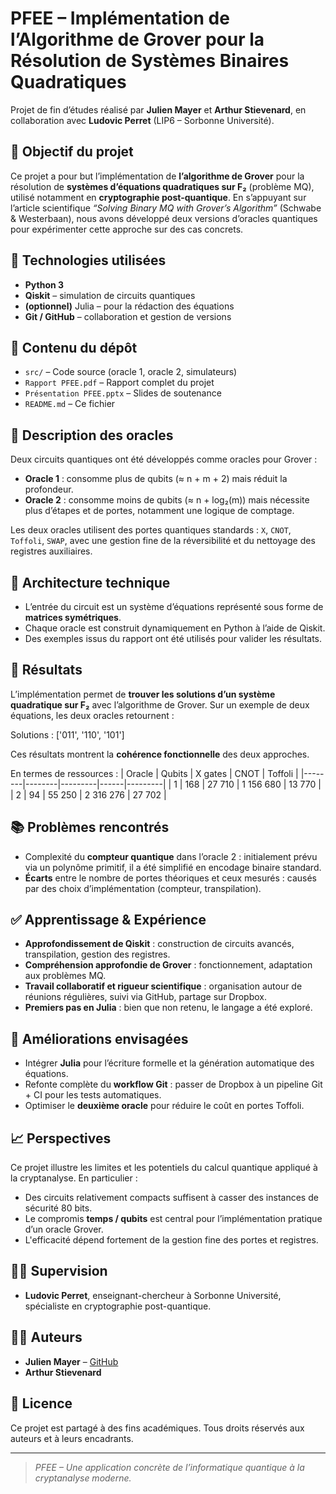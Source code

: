 # PFEE – Implémentation de l’Algorithme de Grover pour la Résolution de Systèmes Binaires Quadratiques

Projet de fin d’études réalisé par **Julien Mayer** et **Arthur Stievenard**, en collaboration avec **Ludovic Perret** (LIP6 – Sorbonne Université).

## 🧠 Objectif du projet

Ce projet a pour but l’implémentation de **l’algorithme de Grover** pour la résolution de **systèmes d’équations quadratiques sur F₂** (problème MQ), utilisé notamment en **cryptographie post-quantique**. En s’appuyant sur l’article scientifique _“Solving Binary MQ with Grover’s Algorithm”_ (Schwabe & Westerbaan), nous avons développé deux versions d’oracles quantiques pour expérimenter cette approche sur des cas concrets.

## 🧪 Technologies utilisées

- **Python 3**
- **Qiskit** – simulation de circuits quantiques
- **(optionnel)** Julia – pour la rédaction des équations
- **Git / GitHub** – collaboration et gestion de versions

## 📂 Contenu du dépôt

- `src/` – Code source (oracle 1, oracle 2, simulateurs)
- `Rapport PFEE.pdf` – Rapport complet du projet
- `Présentation PFEE.pptx` – Slides de soutenance
- `README.md` – Ce fichier

## 🧩 Description des oracles

Deux circuits quantiques ont été développés comme oracles pour Grover :

- **Oracle 1** : consomme plus de qubits (≈ n + m + 2) mais réduit la profondeur.
- **Oracle 2** : consomme moins de qubits (≈ n + log₂(m)) mais nécessite plus d’étapes et de portes, notamment une logique de comptage.

Les deux oracles utilisent des portes quantiques standards : `X`, `CNOT`, `Toffoli`, `SWAP`, avec une gestion fine de la réversibilité et du nettoyage des registres auxiliaires.

## 🧱 Architecture technique

- L’entrée du circuit est un système d’équations représenté sous forme de **matrices symétriques**.
- Chaque oracle est construit dynamiquement en Python à l’aide de Qiskit.
- Des exemples issus du rapport ont été utilisés pour valider les résultats.

## 🧪 Résultats

L’implémentation permet de **trouver les solutions d’un système quadratique sur F₂** avec l’algorithme de Grover. Sur un exemple de deux équations, les deux oracles retournent :

Solutions : ['011', '110', '101']


Ces résultats montrent la **cohérence fonctionnelle** des deux approches.

En termes de ressources :
| Oracle | Qubits | X gates | CNOT | Toffoli |
|--------|--------|---------|------|---------|
| 1      | 168    | 27 710  | 1 156 680 | 13 770 |
| 2      | 94     | 55 250  | 2 316 276 | 27 702 |

## 📚 Problèmes rencontrés

- Complexité du **compteur quantique** dans l’oracle 2 : initialement prévu via un polynôme primitif, il a été simplifié en encodage binaire standard.
- **Écarts** entre le nombre de portes théoriques et ceux mesurés : causés par des choix d’implémentation (compteur, transpilation).

## ✅ Apprentissage & Expérience

- **Approfondissement de Qiskit** : construction de circuits avancés, transpilation, gestion des registres.
- **Compréhension approfondie de Grover** : fonctionnement, adaptation aux problèmes MQ.
- **Travail collaboratif et rigueur scientifique** : organisation autour de réunions régulières, suivi via GitHub, partage sur Dropbox.
- **Premiers pas en Julia** : bien que non retenu, le langage a été exploré.

## 🚀 Améliorations envisagées

- Intégrer **Julia** pour l’écriture formelle et la génération automatique des équations.
- Refonte complète du **workflow Git** : passer de Dropbox à un pipeline Git + CI pour les tests automatiques.
- Optimiser le **deuxième oracle** pour réduire le coût en portes Toffoli.

## 📈 Perspectives

Ce projet illustre les limites et les potentiels du calcul quantique appliqué à la cryptanalyse. En particulier :

- Des circuits relativement compacts suffisent à casser des instances de sécurité 80 bits.
- Le compromis **temps / qubits** est central pour l’implémentation pratique d’un oracle Grover.
- L'efficacité dépend fortement de la gestion fine des portes et registres.

## 👨‍🏫 Supervision

- **Ludovic Perret**, enseignant-chercheur à Sorbonne Université, spécialiste en cryptographie post-quantique.

## 👨‍💻 Auteurs

- **Julien Mayer** – [GitHub](https://github.com/JulienMayer)
- **Arthur Stievenard**

## 📜 Licence

Ce projet est partagé à des fins académiques. Tous droits réservés aux auteurs et à leurs encadrants.

---

> *PFEE – Une application concrète de l’informatique quantique à la cryptanalyse moderne.*
